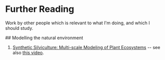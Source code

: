 # Further Reading

Work by other people which is relevant to what I'm doing, and which I should study.

## Modelling the natural environment

1. [Synthetic Silviculture: Multi-scale Modeling of Plant Ecosystems](https://storage.googleapis.com/pirk.io/projects/synthetic_silviculture/index.html) -- see also [this video](https://youtu.be/8YOpFsZsR9w).